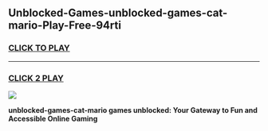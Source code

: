 
## Unblocked-Games-unblocked-games-cat-mario-Play-Free-94rti
<h3>
<a href="https://premium76.site?title=unblocked-games-cat-mario&ref=23A">CLICK TO PLAY</a></h3>
<hr>

<h3>
<a href="https://premium76.site?title=unblocked-games-cat-mario&ref=23A">CLICK 2 PLAY</a>
  
</h3>

<a href="https://premium76.site?title=unblocked-games-cat-mario&ref=23A"><img src="https://clearcache.store/games.png"></a>


**unblocked-games-cat-mario games unblocked: Your Gateway to Fun and Accessible Online Gaming**
